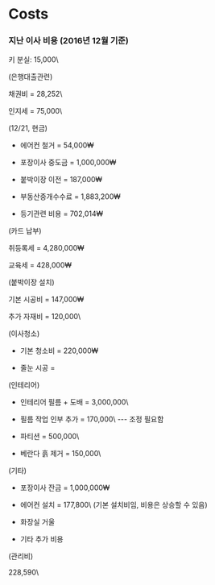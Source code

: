 # Costs

### 지난 이사 비용 \(2016년 12월 기준\)

키 분실: 15,000\



\(은행대출관련\)

채권비 = 28,252\

인지세 = 75,000\



\(12/21, 현금\)

- 에어컨 철거 = 54,000₩

- 포장이사 중도금 = 1,000,000₩

- 붙박이장 이전 = 187,000₩

- 부동산중개수수료 = 1,883,200₩

- 등기관련 비용 = 702,014₩



\(카드 납부\)

취등록세 = 4,280,000₩

교육세 = 428,000₩



\(붙박이장 설치\)

기본 시공비 =  147,000₩

추가 자재비 = 120,000\



\(이사청소\)

- 기본 청소비 = 220,000₩

- 줄눈 시공 = 



\(인테리어\)

- 인테리어 필름 + 도배 = 3,000,000\

- 필름 작업 인부 추가 = 170,000\ --- 조정 필요함

- 파티션 = 500,000\

- 베란다 흙 제거 = 150,000\



\(기타\)

- 포장이사 잔금 = 1,000,000₩

- 에어컨 설치 = 177,800\ \(기본 설치비임, 비용은 상승할 수 있음\)

- 화장실  거울

- 기타 추가 비용





\(관리비\)

228,590\

